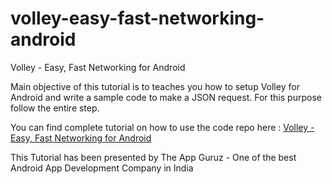 # volley-easy-fast-networking-android
Volley - Easy, Fast Networking for Android

Main objective of this tutorial is to teaches you how to setup Volley for Android and write a sample code to make a JSON request. For this purpose follow the entire step.

You can find complete tutorial on how to use the code repo here : [Volley - Easy, Fast Networking for Android](http://www.theappguruz.com/blog/volley-easy-fast-networking-android)

This Tutorial has been presented by The App Guruz - One of the best Android App Development Company in India
